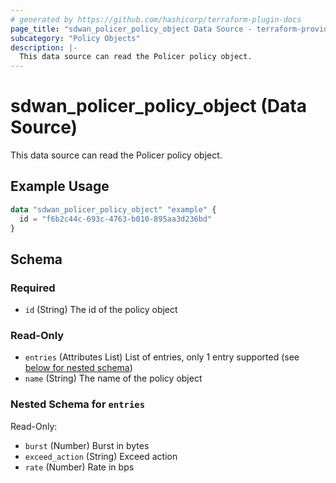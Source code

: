 ```yaml
---
# generated by https://github.com/hashicorp/terraform-plugin-docs
page_title: "sdwan_policer_policy_object Data Source - terraform-provider-sdwan"
subcategory: "Policy Objects"
description: |-
  This data source can read the Policer policy object.
---
```


# sdwan_policer_policy_object (Data Source)

This data source can read the Policer policy object.

## Example Usage

```terraform
data "sdwan_policer_policy_object" "example" {
  id = "f6b2c44c-693c-4763-b010-895aa3d236bd"
}
```

<!-- schema generated by tfplugindocs -->
## Schema

### Required

- `id` (String) The id of the policy object

### Read-Only

- `entries` (Attributes List) List of entries, only 1 entry supported (see [below for nested schema](#nestedatt--entries))
- `name` (String) The name of the policy object

<a id="nestedatt--entries"></a>
### Nested Schema for `entries`

Read-Only:

- `burst` (Number) Burst in bytes
- `exceed_action` (String) Exceed action
- `rate` (Number) Rate in bps


